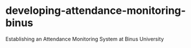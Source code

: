 # developing-attendance-monitoring-binus
Establishing an Attendance Monitoring System at Binus University 
